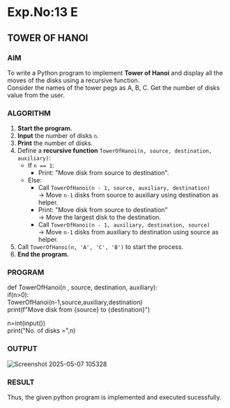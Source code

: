# Exp.No:13 E 
## TOWER OF HANOI



### AIM  
To write a Python program to implement **Tower of Hanoi** and display all the moves of the disks using a recursive function.  
Consider the names of the tower pegs as A, B, C. Get the number of disks value from the user.



### ALGORITHM  

1. **Start the program.**
2. **Input** the number of disks `n`.
3. **Print** the number of disks.
4. Define a **recursive function** `TowerOfHanoi(n, source, destination, auxiliary)`:
   - If `n == 1`:
     - Print: "Move disk from source to destination".
   - Else:
     - Call `TowerOfHanoi(n - 1, source, auxiliary, destination)`  
       → Move `n-1` disks from source to auxiliary using destination as helper.
     - Print: "Move disk from source to destination"  
       → Move the largest disk to the destination.
     - Call `TowerOfHanoi(n - 1, auxiliary, destination, source)`  
       → Move `n-1` disks from auxiliary to destination using source as helper.
5. Call `TowerOfHanoi(n, 'A', 'C', 'B')` to start the process.
6. **End the program.**



### PROGRAM  

def TowerOfHanoi(n , source, destination, auxiliary):  <br />
    if(n>0):  <br />
        TowerOfHanoi(n-1,source,auxiliary,destination) <br />
        print(f"Move disk from {source} to {destination}") <br />
  
n=int(input()) <br />
print("No. of disks =",n) 

### OUTPUT

![Screenshot 2025-05-07 105328](https://github.com/user-attachments/assets/a5cedace-582b-4a39-b0cc-ea61eefe0386)



### RESULT
 Thus, the given python program is implemented and executed sucessfully.
